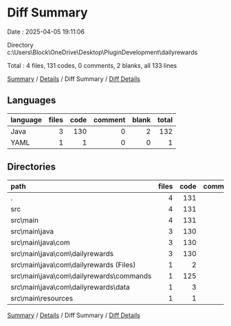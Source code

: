 # Diff Summary

Date : 2025-04-05 19:11:06

Directory c:\\Users\\Block\\OneDrive\\Desktop\\PluginDevelopment\\dailyrewards

Total : 4 files,  131 codes, 0 comments, 2 blanks, all 133 lines

[Summary](results.md) / [Details](details.md) / Diff Summary / [Diff Details](diff-details.md)

## Languages
| language | files | code | comment | blank | total |
| :--- | ---: | ---: | ---: | ---: | ---: |
| Java | 3 | 130 | 0 | 2 | 132 |
| YAML | 1 | 1 | 0 | 0 | 1 |

## Directories
| path | files | code | comment | blank | total |
| :--- | ---: | ---: | ---: | ---: | ---: |
| . | 4 | 131 | 0 | 2 | 133 |
| src | 4 | 131 | 0 | 2 | 133 |
| src\\main | 4 | 131 | 0 | 2 | 133 |
| src\\main\\java | 3 | 130 | 0 | 2 | 132 |
| src\\main\\java\\com | 3 | 130 | 0 | 2 | 132 |
| src\\main\\java\\com\\dailyrewards | 3 | 130 | 0 | 2 | 132 |
| src\\main\\java\\com\\dailyrewards (Files) | 1 | 2 | 0 | 0 | 2 |
| src\\main\\java\\com\\dailyrewards\\commands | 1 | 125 | 0 | 1 | 126 |
| src\\main\\java\\com\\dailyrewards\\data | 1 | 3 | 0 | 1 | 4 |
| src\\main\\resources | 1 | 1 | 0 | 0 | 1 |

[Summary](results.md) / [Details](details.md) / Diff Summary / [Diff Details](diff-details.md)